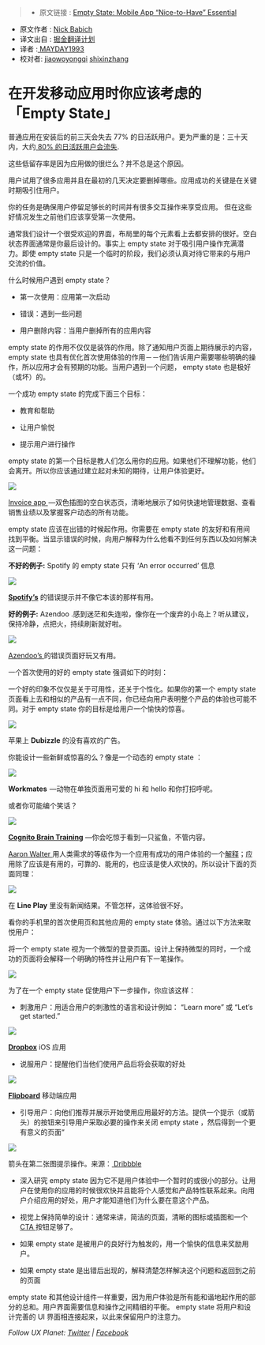 > * 原文链接 : [ Empty State: Mobile App “Nice-to-Have” Essential ](https://uxplanet.org/empty-state-mobile-app-nice-to-have-essential-f11c29f01f3)
* 原文作者 : [ Nick Babich ](http://babich.biz/)
* 译文出自 : [掘金翻译计划](https://github.com/xitu/gold-miner)
* 译者 :[ MAYDAY1993 ](https://github.com/MAYDAY1993)
* 校对者: [jiaowoyongqi](https://github.com/jiaowoyongqi) [shixinzhang](https://github.com/shixinzhang)

# 在开发移动应用时你应该考虑的 「Empty State」

普通应用在安装后的前三天会失去 77% 的日活跃用户。更为严重的是：三十天内，大约[ 80% 的日活跃用户会流失](https://www.linkedin.com/pulse/losing-80-mobile-users-normal-why-best-apps-do-better-andrew-chen).

这些低留存率是因为应用做的很烂么？并不总是这个原因。

用户试用了很多应用并且在最初的几天决定要删掉哪些。应用成功的关键是在关键时期吸引住用户。

你的任务是确保用户停留足够长的时间并有很多交互操作来享受应用。 但在这些好情况发生之前他们应该享受第一次使用。

通常我们设计一个很受欢迎的界面，布局里的每个元素看上去都安排的很好。空白状态界面通常是你最后设计的。事实上 empty state 对于吸引用户操作充满潜力。即使 empty state 只是一个临时的阶段，我们必须认真对待它带来的与用户交流的价值。

什么时候用户遇到 empty state？

* 第一次使用：应用第一次启动

* 错误：遇到一些问题

* 用户删除内容：当用户删掉所有的应用内容

 empty state 的作用不仅仅是装饰的作用。除了通知用户页面上期待展示的内容， empty state 也具有优化首次使用体验的作用－－他们告诉用户需要哪些明确的操作，所以应用才会有预期的功能。当用户遇到一个问题， empty state 也是极好（或坏）的。

一个成功 empty state 的完成下面三个目标：

* 教育和帮助

* 让用户愉悦

* 提示用户进行操作

 empty state 的第一个目标是教人们怎么用你的应用。如果他们不理解功能，他们会离开。所以你应该通过建立起对未知的期待，让用户体验更好。

![](https://cdn-images-1.medium.com/max/800/1*Ssdl9aLaPp00aSyXk_9dfw.gif)


[ Invoice app ](https://dribbble.com/shots/2264802-Empty-states) —双色插图的空白状态页，清晰地展示了如何快速地管理数据、查看销售业绩以及掌握客户动态的所有功能。


 empty state 应该在出错的时候起作用。你需要在 empty state  的友好和有用间找到平衡。当显示错误的时候，向用户解释为什么他看不到任何东西以及如何解决这一问题：

**不好的例子:** Spotify 的 empty state 只有 ‘An error occurred’ 信息


![](https://cdn-images-1.medium.com/max/800/1*flCJh0D4pHW_MvN4WRwRxw.png)


**[Spotify’s](https://itunes.apple.com/us/app/spotify-music/id324684580?mt=8)** 的错误提示并不像它本该的那样有用。

**好的例子:** Azendoo .感到迷茫和失连啦，像你在一个废弃的小岛上？听从建议，保持冷静，点把火，持续刷新就好啦。

![](https://cdn-images-1.medium.com/max/800/1*ydkY2tT5WIKUUH6KE6Te3w.png)

[ Azendoo’s ](https://itunes.apple.com/us/app/azendoo-tasks-conversations/id581907820?mt=8)的错误页面好玩又有用。

一个首次使用的好的 empty state 强调如下的时刻：

一个好的印象不仅仅是关于可用性，还关于个性化。如果你的第一个 empty state 页面看上去和相似的产品有一点不同，你已经向用户表明整个产品的体验也可能不同。对于 empty state 你的目标是给用户一个愉快的惊喜。

![](https://cdn-images-1.medium.com/max/800/1*lds5Wy3tr9ZfczCvBDQcfA.png)

苹果上 **Dubizzle** 的没有喜欢的广告。

你能设计一些新鲜或惊喜的么？像是一个动态的 empty state ：

![](https://cdn-images-1.medium.com/max/800/1*8rPDEnwRzQnReRL0CKdLzA.gif)

**Workmates**  —动物在单独页面用可爱的 hi 和 hello 和你打招呼呢。

或者你可能编个笑话？

![](https://cdn-images-1.medium.com/max/800/1*JBp1Gfz0tEyjkMsnncv-WA.png)


**[Cognito Brain Training](https://itunes.apple.com/us/app/cognito-brain-training-games/id872808619?mt=8)** —你会吃惊于看到一只鲨鱼，不管内容。

[ Aaron Walter ](https://twitter.com/aarron?lang=en)用人类需求的等级作为一个应用有成功的用户体验的一个[解释](https://speakerdeck.com/aarron/learning-to-love-humans-emotional-interface-design)；应用除了应该是有用的，可靠的、能用的，也应该是使人欢快的。所以设计下面的页面同理：

![](https://cdn-images-1.medium.com/max/800/1*YkkBujuWgkAgfHzF2LhGIA.jpeg)

在 **Line Play** 里没有新闻结果。不管怎样，这体验很不好。

看你的手机里的首次使用页和其他应用的 empty state 体验。通过以下方法来取悦用户：

将一个 empty state 视为一个微型的登录页面。设计上保持微型的同时，一个成功的页面将会解释一个明确的特性并让用户有下一笔操作。

![](https://cdn-images-1.medium.com/max/800/1*8uoH4mJgXckTrXI00ENcsA.png)


为了在一个 empty state 促使用户下一步操作，你应该这样：

* 刺激用户：用适合用户的刺激性的语言和设计例如： “Learn more” 或 “Let’s get started.”

![](https://cdn-images-1.medium.com/max/800/1*vPq7xB-7dPR0lbm0yrXokg.png)

**[Dropbox](https://itunes.apple.com/us/app/dropbox/id327630330?mt=8)** iOS 应用

* 说服用户：提醒他们当他们使用产品后将会获取的好处

![](https://cdn-images-1.medium.com/max/800/0*NJntJk_zESA2Wh9r.)


**[Flipboard](https://flipboard.com/)** 移动端应用

* 引导用户：向他们推荐并展示开始使用应用最好的方法。提供一个提示（或箭头）的按钮来引导用户采取必要的操作来关闭 empty state ，然后得到一个更有意义的页面“

![](https://cdn-images-1.medium.com/max/800/0*x9PMwcO5DYUoRmeP.png)

箭头在第二张图提示操作。来源：[ Dribbble ](https://dribbble.com/shots/2096264-Empty-states)

* 深入研究 empty state 因为它不是用户体验中一个暂时的或很小的部分。让用户在使用你的应用的时候很欢快并且能将个人感觉和产品特性联系起来。向用户介绍应用的好处，用户才能知道他们为什么要在意这个产品。

* 视觉上保持简单的设计：通常来讲，简洁的页面，清晰的图标或插图和一个 [ CTA ](https://en.wikipedia.org/wiki/CTA) 按钮足够了。

* 如果 empty state 是被用户的良好行为触发的，用一个愉快的信息来奖励用户。

* 如果 empty state 是出错后出现的，解释清楚怎样解决这个问题和返回到之前的页面

 empty state 和其他设计组件一样重要，因为用户体验是所有能和谐地起作用的部分的总和。用户界面需要信息和操作之间精细的平衡。 empty state 将用户和设计完善的 UI 界面相连接起来，以此来保留用户的注意力。

_Follow UX Planet:_ [_Twitter_](https://twitter.com/101babich) _|_ [_Facebook_](https://www.facebook.com/uxplanet/)
